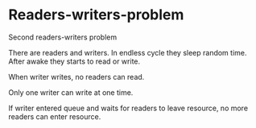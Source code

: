 # Readers-writers-problem
Second readers-writers problem

There are readers and writers. 
In endless cycle they sleep random time. 
After awake they starts to read or write.

When writer writes, no readers can read.

Only one writer can write at one time. 

If writer entered queue and waits for readers to leave resource, no more readers can enter resource.
